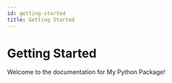 ```yaml
---
id: getting-started
title: Getting Started
---
```



# Getting Started

Welcome to the documentation for My Python Package!
